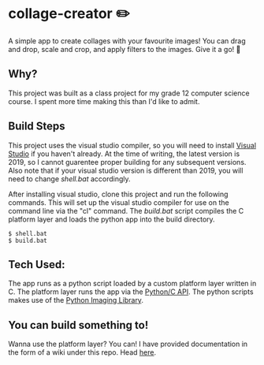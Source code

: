 # collage-creator ✏️
A simple app to create collages with your favourite images! You can drag and drop, scale and crop, and apply filters to the images. Give it a go! 🙌

## Why?
This project was built as a class project for my grade 12 computer science course. I spent more time making this than I'd like to admit.

## Build Steps
This project uses the visual studio compiler, so you will need to install <a href="https://visualstudio.microsoft.com/vs/">Visual Studio</a> if you haven't already. At the time of writing, the latest version is 2019, so I cannot guarentee proper building for any subsequent versions. Also note that if your visual studio version is different than 2019, you will need to change *shell.bat* accordingly.   

After installing visual studio, clone this project and run the following commands. This will set up the visual studio compiler for use on the command line via the "cl" command. The *build.bat* script compiles the C platform layer and loads the python app into the build directory.
```
$ shell.bat
$ build.bat
```

## Tech Used:
The app runs as a python script loaded by a custom platform layer written in C. The platform layer runs the app via the <a href="https://docs.python.org/3/c-api/index.html">Python/C API</a>. The python scripts makes use of the <a href="https://pillow.readthedocs.io/en/stable/index.html">Python Imaging Library</a>.

## You can build something to!
Wanna use the platform layer? You can! I have provided documentation in the form of a wiki under this repo. Head <a href="https://github.com/BluBloos/collage-creator/wiki/Docs">here</a>.
